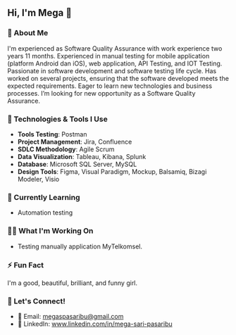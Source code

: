 ## Hi, I'm Mega 👋

### 🚀 About Me
I'm experienced as Software Quality Assurance with work experience two years 11 months. Experienced in manual testing for mobile application (platform Android dan iOS), web application, API Testing, and IOT Testing. Passionate in software development and software testing life cycle. Has worked on several projects, ensuring that the software developed meets the expected requirements. Eager to learn new technologies and business processes. I’m looking for new opportunity as a Software Quality Assurance.

### 🔧 Technologies & Tools I Use
- **Tools Testing**: Postman
- **Project Management**: Jira, Confluence
- **SDLC Methodology**: Agile Scrum 
- **Data Visualization**: Tableau, Kibana, Splunk
- **Database**: Microsoft SQL Server, MySQL
- **Design Tools**: Figma, Visual Paradigm, Mockup, Balsamiq, Bizagi Modeler, Visio

### 🌱 Currently Learning
- Automation testing
  
### 👨‍💻 What I'm Working On
- Testing manually application MyTelkomsel.

### ⚡ Fun Fact
I'm a good, beautiful, brilliant, and funny girl.

### 💬 Let's Connect!
- 📧 Email: megaspasaribu@gmail.com
- 🔗 LinkedIn: www.linkedin.com/in/mega-sari-pasaribu



